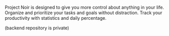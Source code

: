 Project Noir is designed to give you more control about anything in your life. 
Organize and prioritize your tasks and goals without distraction. Track your productivity with statistics and daily percentage.

(backend repository is private)
